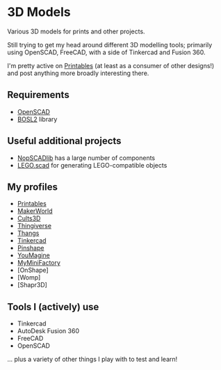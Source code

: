 # 3D Models

Various 3D models for prints and other projects.

Still trying to get my head around different 3D modelling tools; primarily using OpenSCAD, FreeCAD, with a side of Tinkercad and Fusion 360.

I'm pretty active on [Printables](https://www.printables.com/@AndyPiper) (at least as a consumer of other designs!) and post anything more broadly interesting there.

## Requirements

- [OpenSCAD](https://openscad.org)
- [BOSL2](https://github.com/revarbat/BOSL2) library

## Useful additional projects

- [NopSCADlib](https://github.com/nophead/NopSCADlib) has a large number of components
- [LEGO.scad](https://github.com/cfinke/LEGO.scad) for generating LEGO-compatible objects

## My profiles

- [Printables](https://www.printables.com/@AndyPiper)
- [MakerWorld](https://makerworld.com/en/u/1559805466)
- [Cults3D](https://cults3d.com/en/users/andypiper)
- [Thingiverse](https://www.thingiverse.com/andypiperuk/)
- [Thangs](https://thangs.com/designer/andypiperuk)
- [Tinkercad](https://www.tinkercad.com/users/0z2EwxKwnmp-andy-piper)
- [Pinshape](https://pinshape.com/users/2556538-andy-piper)
- [YouMagine](https://www.youmagine.com/andypiper/designs)
- [MyMiniFactory](https://www.myminifactory.com/users/andypiper)
- [OnShape]
- [Womp]
- [Shapr3D]

## Tools I (actively) use

- Tinkercad
- AutoDesk Fusion 360
- FreeCAD
- OpenSCAD

... plus a variety of other things I play with to test and learn!

